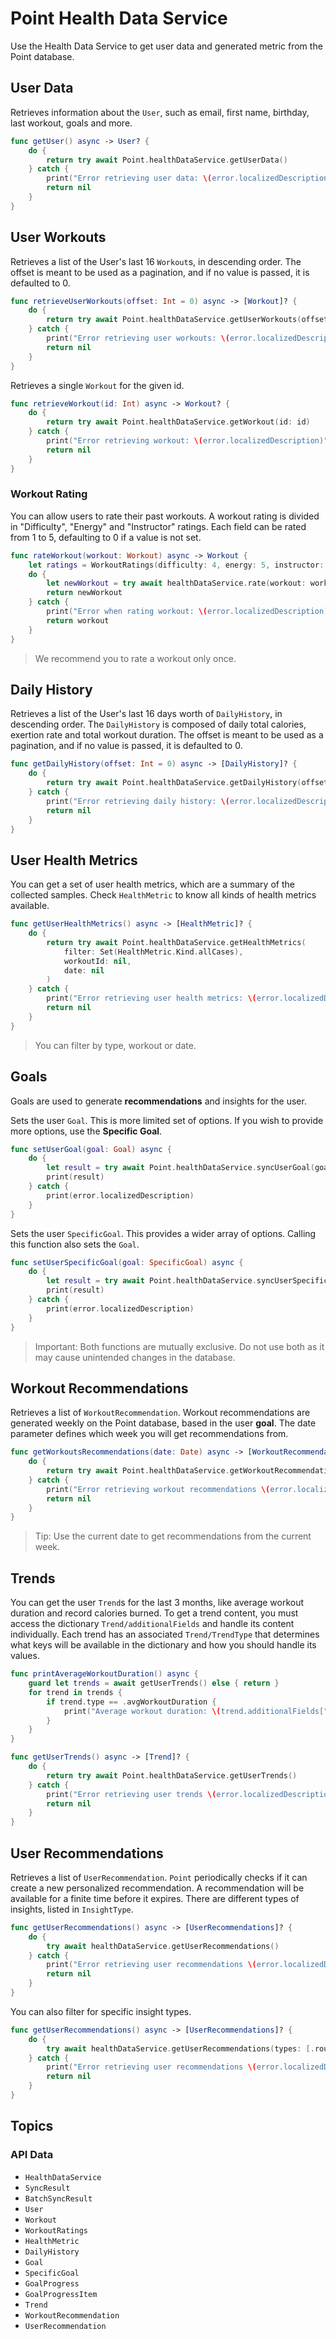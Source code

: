 # Point Health Data Service

Use the Health Data Service to get user data and generated metric from the Point database.

## User Data
Retrieves information about the ``User``, such as email, first name, birthday, last workout, goals and more.
```swift
func getUser() async -> User? {
    do {
        return try await Point.healthDataService.getUserData()
    } catch {
        print("Error retrieving user data: \(error.localizedDescription)")
        return nil
    }
}
```

## User Workouts
Retrieves a list of the User's last 16 ``Workout``s, in descending order. The offset is meant to be used as a pagination, and if no value is passed, it is defaulted to 0.
```swift
func retrieveUserWorkouts(offset: Int = 0) async -> [Workout]? {
    do {
        return try await Point.healthDataService.getUserWorkouts(offset: offset)
    } catch {
        print("Error retrieving user workouts: \(error.localizedDescription)")
        return nil
    }
}
```

Retrieves a single ``Workout`` for the given id.
```swift
func retrieveWorkout(id: Int) async -> Workout? {
    do {
        return try await Point.healthDataService.getWorkout(id: id)
    } catch {
        print("Error retrieving workout: \(error.localizedDescription)")
        return nil
    }
}
```

### Workout Rating
You can allow users to rate their past workouts. A workout rating is divided in "Difficulty", "Energy" and "Instructor" ratings. Each field can be rated from 1 to 5, defaulting to 0 if a value is not set.

```swift
func rateWorkout(workout: Workout) async -> Workout {
    let ratings = WorkoutRatings(difficulty: 4, energy: 5, instructor: 3)
    do {
        let newWorkout = try await healthDataService.rate(workout: workout, ratings: ratings)
        return newWorkout
    } catch {
        print("Error when rating workout: \(error.localizedDescription)")
        return workout
    }
}
```

> We recommend you to rate a workout only once.

## Daily History
Retrieves a list of the User's last 16 days worth of ``DailyHistory``, in descending order. The ``DailyHistory`` is composed of daily total calories, exertion rate and total workout duration. The offset is meant to be used as a pagination, and if no value is passed, it is defaulted to 0.
```swift
func getDailyHistory(offset: Int = 0) async -> [DailyHistory]? {
    do {
        return try await Point.healthDataService.getDailyHistory(offset: offset)
    } catch {
        print("Error retrieving daily history: \(error.localizedDescription)")
        return nil
    }
}
```

## User Health Metrics

You can get a set of user health metrics, which are a summary of the collected samples. Check ``HealthMetric`` to know all kinds of health metrics available.

```swift
func getUserHealthMetrics() async -> [HealthMetric]? {
    do {
        return try await Point.healthDataService.getHealthMetrics(
            filter: Set(HealthMetric.Kind.allCases),
            workoutId: nil,
            date: nil
        )
    } catch {
        print("Error retrieving user health metrics: \(error.localizedDescription)")
        return nil
    }
}
```
> You can filter by type, workout or date.

## Goals
Goals are used to generate **recommendations** and insights for the user.

Sets the user ``Goal``. This is more limited set of options. If you wish to provide more options, use the **Specific Goal**.
```swift
func setUserGoal(goal: Goal) async {
    do {
        let result = try await Point.healthDataService.syncUserGoal(goal: goal)
        print(result)
    } catch {
        print(error.localizedDescription)
    }
}
```

Sets the user ``SpecificGoal``. This provides a wider array of options. Calling this function also sets the ``Goal``.
```swift
func setUserSpecificGoal(goal: SpecificGoal) async {
    do {
        let result = try await Point.healthDataService.syncUserSpecificGoal(specificGoal: goal)
        print(result)
    } catch {
        print(error.localizedDescription)
    }
}
```

> Important: Both functions are mutually exclusive. Do not use both as it may cause unintended changes in the database.

## Workout Recommendations
Retrieves a list of ``WorkoutRecommendation``. Workout recommendations are generated weekly on the Point database, based in the user **goal**. The date parameter defines which week you will get recommendations from. 
```swift
func getWorkoutsRecommendations(date: Date) async -> [WorkoutRecommendation]? {
    do {
        return try await Point.healthDataService.getWorkoutRecommendations(date: date)
    } catch {
        print("Error retrieving workout recommendations \(error.localizedDescription)")
        return nil
    }
}
```

> Tip: Use the current date to get recommendations from the current week.


## Trends
You can get the user ``Trend``s for the last 3 months, like average workout duration and record calories burned. To get a trend content, you must access the dictionary ``Trend/additionalFields`` and handle its content individually. Each trend has an associated ``Trend/TrendType`` that determines what keys will be available in the dictionary and how you should handle its values.

```swift
func printAverageWorkoutDuration() async {
    guard let trends = await getUserTrends() else { return }
    for trend in trends {
        if trend.type == .avgWorkoutDuration {
            print("Average workout duration: \(trend.additionalFields["avg_value"]! as! Double)")
        }
    }
}

func getUserTrends() async -> [Trend]? {
    do {
        return try await Point.healthDataService.getUserTrends()
    } catch {
        print("Error retrieving user trends \(error.localizedDescription)")
        return nil
    }
}
```

## User Recommendations

Retrieves a list of ``UserRecommendation``. `Point` periodically checks if it can create a new personalized recommendation. A recommendation will be available for a finite time before it expires. There are different types of insights, listed in ``InsightType``.

```swift
func getUserRecommendations() async -> [UserRecommendations]? {
    do {
        try await healthDataService.getUserRecommendations()
    } catch {
        print("Error retrieving user recommendations \(error.localizedDescription)")
        return nil
    }
}
```

You can also filter for specific insight types.
```swift
func getUserRecommendations() async -> [UserRecommendations]? {
    do {
        try await healthDataService.getUserRecommendations(types: [.routineWorkoutTypeOptimization])
    } catch {
        print("Error retrieving user recommendations \(error.localizedDescription)")
        return nil
    }
}
```

## Topics

### API Data 
- ``HealthDataService``
- ``SyncResult``
- ``BatchSyncResult``
- ``User``
- ``Workout``
- ``WorkoutRatings``
- ``HealthMetric``
- ``DailyHistory``
- ``Goal``
- ``SpecificGoal``
- ``GoalProgress``
- ``GoalProgressItem``
- ``Trend``
- ``WorkoutRecommendation``
- ``UserRecommendation``
